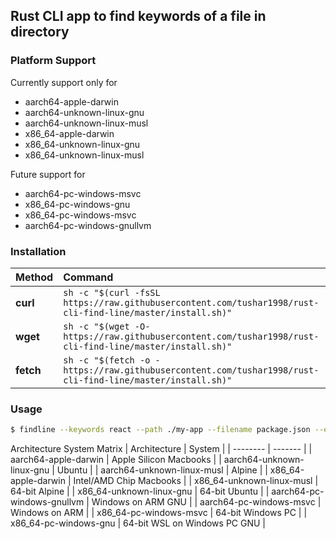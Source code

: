 ## Rust CLI app to find keywords of a file in directory

### Platform Support

Currently support only for

- aarch64-apple-darwin
- aarch64-unknown-linux-gnu
- aarch64-unknown-linux-musl
- x86_64-apple-darwin
- x86_64-unknown-linux-gnu
- x86_64-unknown-linux-musl

Future support for

- aarch64-pc-windows-msvc
- x86_64-pc-windows-gnu
- x86_64-pc-windows-msvc
- aarch64-pc-windows-gnullvm

### Installation

| Method    | Command                                                                                           |
| :-------- | :------------------------------------------------------------------------------------------------ |
| **curl**  | `sh -c "$(curl -fsSL https://raw.githubusercontent.com/tushar1998/rust-cli-find-line/master/install.sh)"` |
| **wget**  | `sh -c "$(wget -O- https://raw.githubusercontent.com/tushar1998/rust-cli-find-line/master/install.sh)"`   |
| **fetch** | `sh -c "$(fetch -o - https://raw.githubusercontent.com/tushar1998/rust-cli-find-line/master/install.sh)"` |

### Usage

```bash
$ findline --keywords react --path ./my-app --filename package.json --exclude-dir node_modules
```

Architecture System Matrix
| Architecture | System |
| -------- | ------- |
| aarch64-apple-darwin | Apple Silicon Macbooks |
| aarch64-unknown-linux-gnu | Ubuntu |
| aarch64-unknown-linux-musl | Alpine |
| x86_64-apple-darwin | Intel/AMD Chip Macbooks |
| x86_64-unknown-linux-musl | 64-bit Alpine |
| x86_64-unknown-linux-gnu | 64-bit Ubuntu |
| aarch64-pc-windows-gnullvm | Windows on ARM GNU |
| aarch64-pc-windows-msvc | Windows on ARM |
| x86_64-pc-windows-msvc | 64-bit Windows PC |
| x86_64-pc-windows-gnu | 64-bit WSL on Windows PC GNU |
